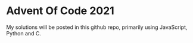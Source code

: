 # Advent Of Code 2021

My solutions will be posted in this github repo, primarily using JavaScript, Python and C.
